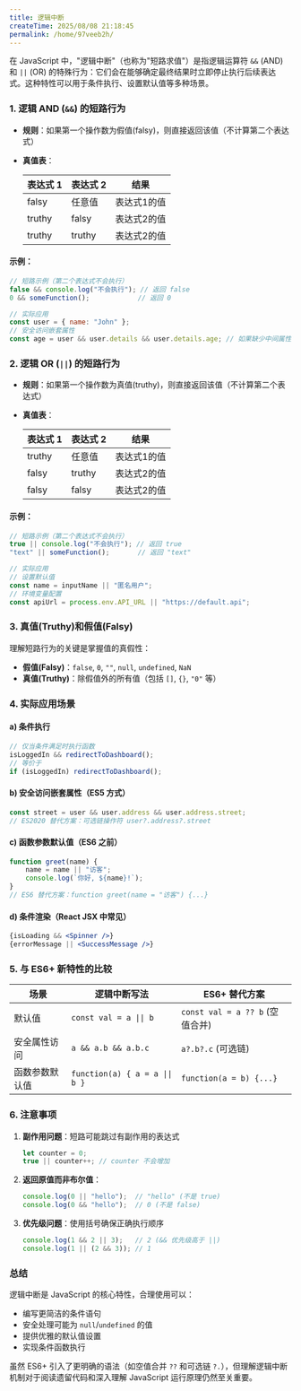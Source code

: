 ```yaml
---
title: 逻辑中断
createTime: 2025/08/08 21:18:45
permalink: /home/97veeb2h/
---
```

在 JavaScript 中，"逻辑中断"（也称为"短路求值"）是指逻辑运算符 `&&` (AND) 和 `||` (OR) 的特殊行为：它们会在能够确定最终结果时立即停止执行后续表达式。这种特性可以用于条件执行、设置默认值等多种场景。

### 1. 逻辑 AND (`&&`) 的短路行为

- **规则**：如果第一个操作数为假值(falsy)，则直接返回该值（不计算第二个表达式）

- **真值表**：

  | 表达式 1 | 表达式 2 | 结果        |
  | -------- | -------- | ----------- |
  | falsy    | 任意值   | 表达式1的值 |
  | truthy   | falsy    | 表达式2的值 |
  | truthy   | truthy   | 表达式2的值 |

#### 示例：

```javascript
// 短路示例（第二个表达式不会执行）
false && console.log("不会执行"); // 返回 false
0 && someFunction();            // 返回 0

// 实际应用
const user = { name: "John" };
// 安全访问嵌套属性
const age = user && user.details && user.details.age; // 如果缺少中间属性则返回 undefined
```

### 2. 逻辑 OR (`||`) 的短路行为

- **规则**：如果第一个操作数为真值(truthy)，则直接返回该值（不计算第二个表达式）

- **真值表**：

  | 表达式 1 | 表达式 2 | 结果        |
  | -------- | -------- | ----------- |
  | truthy   | 任意值   | 表达式1的值 |
  | falsy    | truthy   | 表达式2的值 |
  | falsy    | falsy    | 表达式2的值 |

#### 示例：

```javascript
// 短路示例（第二个表达式不会执行）
true || console.log("不会执行"); // 返回 true
"text" || someFunction();       // 返回 "text"

// 实际应用
// 设置默认值
const name = inputName || "匿名用户";
// 环境变量配置
const apiUrl = process.env.API_URL || "https://default.api";
```

### 3. 真值(Truthy)和假值(Falsy)

理解短路行为的关键是掌握值的真假性：

- **假值(Falsy)**：`false`, `0`, `""`, `null`, `undefined`, `NaN`
- **真值(Truthy)**：除假值外的所有值（包括 `[]`, `{}`, `"0"` 等）

### 4. 实际应用场景

#### a) 条件执行

```javascript
// 仅当条件满足时执行函数
isLoggedIn && redirectToDashboard();
// 等价于
if (isLoggedIn) redirectToDashboard();
```

#### b) 安全访问嵌套属性（ES5 方式）

```javascript
const street = user && user.address && user.address.street;
// ES2020 替代方案：可选链操作符 user?.address?.street
```

#### c) 函数参数默认值（ES6 之前）

```javascript
function greet(name) {
    name = name || "访客";
    console.log(`你好, ${name}!`);
}
// ES6 替代方案：function greet(name = "访客") {...}
```

#### d) 条件渲染（React JSX 中常见）

```jsx
{isLoading && <Spinner />}
{errorMessage || <SuccessMessage />}
```

### 5. 与 ES6+ 新特性的比较

| 场景           | 逻辑中断写法                   | ES6+ 替代方案                   |
| -------------- | ------------------------------ | ------------------------------- |
| 默认值         | `const val = a \|\| b`         | `const val = a ?? b` (空值合并) |
| 安全属性访问   | `a && a.b && a.b.c`            | `a?.b?.c` (可选链)              |
| 函数参数默认值 | `function(a) { a = a \|\| b }` | `function(a = b) {...}`         |

### 6. 注意事项

1. **副作用问题**：短路可能跳过有副作用的表达式

   ```javascript
   let counter = 0;
   true || counter++; // counter 不会增加
   ```

2. **返回原值而非布尔值**：

   ```javascript
   console.log(0 || "hello");  // "hello" (不是 true)
   console.log(0 && "hello");  // 0 (不是 false)
   ```

3. **优先级问题**：使用括号确保正确执行顺序

   ```javascript
   console.log(1 && 2 || 3);   // 2 (&& 优先级高于 ||)
   console.log(1 || (2 && 3)); // 1
   ```

### 总结

逻辑中断是 JavaScript 的核心特性，合理使用可以：

- 编写更简洁的条件语句
- 安全处理可能为 `null`/`undefined` 的值
- 提供优雅的默认值设置
- 实现条件函数执行

虽然 ES6+ 引入了更明确的语法（如空值合并 `??` 和可选链 `?.`），但理解逻辑中断机制对于阅读遗留代码和深入理解 JavaScript 运行原理仍然至关重要。
